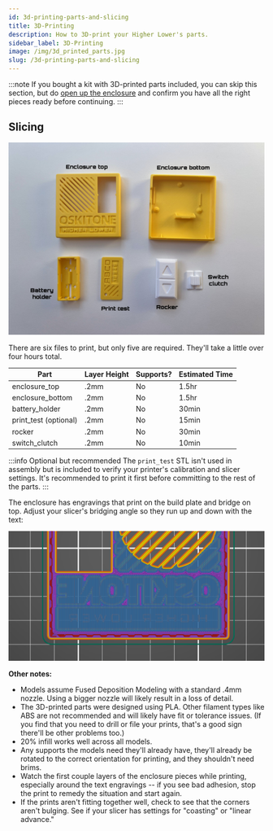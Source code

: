```yaml
---
id: 3d-printing-parts-and-slicing
title: 3D-Printing
description: How to 3D-print your Higher Lower's parts.
sidebar_label: 3D-Printing
image: /img/3d_printed_parts.jpg
slug: /3d-printing-parts-and-slicing
---
```


:::note
If you bought a kit with 3D-printed parts included, you can skip this section, but do [open up the enclosure](opening-the-enclosure.md) and confirm you have all the right pieces ready before continuing.
:::

<!-- ## Download

TODO Download STLs of the models on [Thingiverse](TODO) or [PrusaPrinters](TODO).

![Higher Lower](/img/header-960-100.gif) -->

## Slicing

[![3D-printed parts](/img/3d_printed_parts.jpg)](/img/3d_printed_parts.jpg)

There are six files to print, but only five are required. They'll take a little over four hours total.

| Part                  | Layer Height | Supports? | Estimated Time |
| --------------------- | ------------ | --------- | -------------- |
| enclosure_top         | .2mm         | No        | 1.5hr          |
| enclosure_bottom      | .2mm         | No        | 1.5hr          |
| battery_holder        | .2mm         | No        | 30min          |
| print_test (optional) | .2mm         | No        | 15min          |
| rocker                | .2mm         | No        | 30min          |
| switch_clutch         | .2mm         | No        | 10min          |

:::info Optional but recommended
The `print_test` STL isn't used in assembly but is included to verify your printer's calibration and slicer settings. It's recommended to print it first before committing to the rest of the parts.
:::

The enclosure has engravings that print on the build plate and bridge on top. Adjust your slicer's bridging angle so they run up and down with the text:

[![bridging angle set correct](/img/bridging-angle.png)](/img/bridging-angle.png)

**Other notes:**

- Models assume Fused Deposition Modeling with a standard .4mm nozzle. Using a bigger nozzle will likely result in a loss of detail.
- The 3D-printed parts were designed using PLA. Other filament types like ABS are not recommended and will likely have fit or tolerance issues. (If you find that you need to drill or file your prints, that's a good sign there'll be other problems too.)
- 20% infill works well across all models.
- Any supports the models need they'll already have, they'll already be rotated to the correct orientation for printing, and they shouldn't need brims.
- Watch the first couple layers of the enclosure pieces while printing, especially around the text engravings -- if you see bad adhesion, stop the print to remedy the situation and start again.
- If the prints aren't fitting together well, check to see that the corners aren't bulging. See if your slicer has settings for "coasting" or "linear advance."
